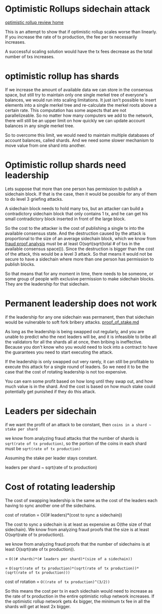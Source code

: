 Optimistic Rollups sidechain attack
==========

[optimistic rollup review home](other_blockchains/optimistic_rollups.md)

This is an attempt to show that if optimistic rollup scales worse than linearly.
If you increase the rate of tx production, the fee per tx necessarily increases.

A successful scaling solution would have the tx fees decrease as the total number of txs increases.

optimistic rollup has shards
===========

If we increase the amount of available data we can store in the consensus space, but still try to maintain only one single merkel tree of everyone's balances, we would run into scaling limitations.
It just isn't possible to insert elements into a single merkel tree and re-calculate the merkel roots above a certain rate. This computation has some aspects that are not parallelizeable.
So no matter how many computers we add to the network, there will still be an upper limit on how quickly we can update account balances in any single merkel tree.

So to overcome this limit, we would need to maintain multiple databases of account balances, called shards. And we need some slower mechanism to move value from one shard into another.

Optimistic rollup shards need leadership
==============

Lets suppose that more than one person has permission to publish a sidechain block. If that is the case, then it would be possible for any of them to do level 3 griefing attacks.

A sidechain block needs to hold many txs, but an attacker can build a contradictory sidechain block that only contains 1 tx, and he can get his small contradictory block inserted in front of the large block.

So the cost to the attacker is the cost of publishing a single tx into the available consensus state. And the destruction caused by the attack is proportional to the size of an average sidechain block, which we know from [fraud proof analysis](other_blockchains/optimistic_rollups_fraud_proof_cost.md) must be at least O(sqrt(sqrt(total # of txs in the available consensus space))).
Since the destruction is bigger than the cost of the attack, this would be a level 3 attack. So that means it would not be secure to have a sidechain where more than one person has permission to publish blocks.

So that means that for any moment in time, there needs to be someone, or some group of people with exclusive permission to make sidechain blocks. They are the leadership for that sidechain.

Permanent leadership does not work
============

if the leadership for any one sidechain was permanent, then that sidechain would be vulnerable to soft fork bribery attacks. [proof_of_stake.md](proof_of_stake.md)

As long as the leadership is being swapped out regularly, and you are unable to predict who the next leaders will be, and it is infeasible to bribe all the validators for all the shards all at once, then bribing is ineffective. Because you don't know who you would need to lock into a contract to have the guarantees you need to start executing the attack.

If the leadership is only swapped out very rarely, it can still be profitable to execute this attack for a single round of leaders. So we need it to be the case that the cost of rotating leadership is not too expensive.

You can earn some profit based on how long until they swap out, and how much value is in the shard. And the cost is based on how much stake could potentially get punished if they do this attack.

Leaders per sidechain
===========

if we want the profit of an attack to be constant, then `coins in a shard ~ stake per shard`

we know from analyzing fraud attacks that the number of shards is `sqrt(rate of tx production)`, so the portion of the coins in each shard must be `sqrt(rate of tx production)`

Assuming the stake per leader stays constant.

leaders per shard ~ sqrt(rate of tx production)

Cost of rotating leadership
===========

The cost of swapping leadership is the same as the cost of the leaders each having to sync another one of the sidechains.

cost of rotation = O((# leaders)*(cost to sync a sidechain))

The cost to sync a sidechain is at least as expensive as O(the size of that sidechain). We know from analyzing fraud proofs that the size is at least O(sqrt(rate of tx production)).


we know from analyzing fraud proofs that the number of sidechains is at least O(sqrt(rate of tx production)).



= `O((# shards)*(# leaders per shard)*(size of a sidechain))`


= `O(sqrt(rate of tx production)*(sqrt(rate of tx production))*(sqrt(rate of tx production)))`

cost of rotation = `O((rate of tx production)^(3/2))`

So this means the cost per tx in each sidechain would need to increase as the rate of tx production in the entire optimistic rollup network increases.
If the optimistic rollup network gets 4x bigger, the minimum tx fee in all the shards will get at least 2x bigger.



